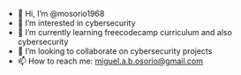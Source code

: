 - 👋 Hi, I’m @mosorio1968
- 👀 I’m interested in cybersecurity 
- 🌱 I’m currently learning freecodecamp curriculum and also cybersecurity
- 💞️ I’m looking to collaborate on cybersecurity projects
- 📫 How to reach me: miguel.a.b.osorio@gmail.com

<!---
mosorio1968/mosorio1968 is a ✨ special ✨ repository because its `README.md` (this file) appears on your GitHub profile.
You can click the Preview link to take a look at your changes.
--->
